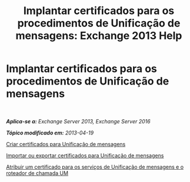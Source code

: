 ﻿---
title: 'Implantar certificados para os procedimentos de Unificação de mensagens: Exchange 2013 Help'
TOCTitle: Implantar certificados para os procedimentos de Unificação de mensagens
ms:assetid: 21631c68-86ad-4f00-a1eb-dcc2758f6bf0
ms:mtpsurl: https://technet.microsoft.com/pt-br/library/Dn205139(v=EXCHG.150)
ms:contentKeyID: 54651959
ms.date: 05/22/2018
mtps_version: v=EXCHG.150
ms.translationtype: MT
---

# Implantar certificados para os procedimentos de Unificação de mensagens

 

_**Aplica-se a:** Exchange Server 2013, Exchange Server 2016_

_**Tópico modificado em:** 2013-04-19_

[Criar certificados para Unificação de mensagens](create-certificates-for-um-exchange-2013-help.md)

[Importar ou exportar certificados para Unificação de mensagens](import-or-export-certificates-for-um-exchange-2013-help.md)

[Atribuir um certificado para os serviços de Unificação de mensagens e o roteador de chamada UM](assign-a-certificate-to-the-um-and-um-call-router-services-exchange-2013-help.md)

